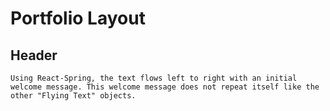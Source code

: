 # Portfolio Layout

## Header

    Using React-Spring, the text flows left to right with an initial welcome message. This welcome message does not repeat itself like the other "Flying Text" objects.